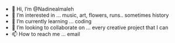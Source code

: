 - 👋 Hi, I’m @Nadinealmaleh
- 👀 I’m interested in ... music, art, flowers, runs.. sometimes history
- 🌱 I’m currently learning ... coding 
- 💞️ I’m looking to collaborate on ... every creative project that I can
- 📫 How to reach me ... email 

<!---
Nadinealmaleh/Nadinealmaleh is a ✨ special ✨ repository because its `README.md` (this file) appears on your GitHub profile.
You can click the Preview link to take a look at your changes.
--->
